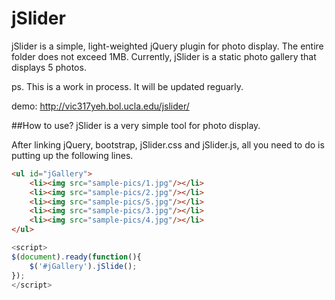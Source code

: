 jSlider
=======

jSlider is a simple, light-weighted jQuery plugin for photo display. The entire folder does not exceed 1MB. Currently, jSlider is a static photo gallery that displays 5 photos.

ps. This is a work in process. It will be updated reguarly.


demo: http://vic317yeh.bol.ucla.edu/jslider/

##How to use?
jSlider is a very simple tool for photo display.

After linking jQuery, bootstrap, jSlider.css and jSlider.js, all you need to do is putting up the following lines.

```html
<ul id="jGallery">
	<li><img src="sample-pics/1.jpg"/></li>
	<li><img src="sample-pics/2.jpg"/></li>
	<li><img src="sample-pics/5.jpg"/></li>
	<li><img src="sample-pics/3.jpg"/></li>	
	<li><img src="sample-pics/4.jpg"/></li>
</ul>
```
```javascript
<script>
$(document).ready(function(){
	$('#jGallery').jSlide();
});
</script>
```
